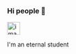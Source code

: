 ### Hi people 👋

<img alt="imagem de abertura" src="https://slackmojis.com/emojis/7248-baby-yoda-soup/download" width="30"/>
<p> I'm an eternal student</p>
